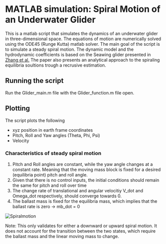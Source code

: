 # MATLAB simulation:  Spiral Motion of an Underwater Glider

This is a matlab script that simulates the dynamics of an underwater glider in three-dimensional space. The equations of motion are numerically solved using the ODE45 (Runge Kutta) matlab solver.
The main goal of the script is to simulate a steady spiral motion.
 The dynamic model and the hydrodynamic coefficients is based on the Seawing glider presented in [Zhang et al.](https://www.researchgate.net/publication/256817942_Spiraling_motion_of_underwater_gliders_Modeling_analysis_and_experimental_results) 
The paper also presents an analytical approach to the spiraling equilibria soultions trough a recrusive estimation. 

## Running the script
Run the Glider_main.m file with the Glider_function.m file open. 

## Plotting
The script plots the following

* xyz position in earth frame coordinates
* Pitch, Roll and Yaw angles (Theta, Phi, Psi)
* Velocity

### Characteristics of steady spiral motion

1. Pitch and Roll angles are constant, while the yaw angle changes at a constant rate. Meaning that the moving mass block is fixed for a desired (equilibria point) pitch and roll angle.
2. Given that there is no control inputs, the initial conditions should remain the same for pitch and roll over time 
3. The change rate of translational and angular velocitiy V_dot and Omega_dot respectively, should converge towards 0.
4. The ballast mass is fixed for the equilibria mass, which implies that the ballast rate is zero -> mb_dot = 0

![Spiralmotion](https://user-images.githubusercontent.com/59923925/78355221-a5d1bf00-75ad-11ea-8c20-72d2629f16de.png)


Note: This only validates for either a downward or upward spiral motion. It does not account for the transition between the two states, which require the ballast mass and the linear moving mass to change.
